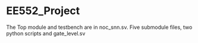 # EE552_Project

The Top module and testbench are in noc_snn.sv. Five submodule files, two python scripts and gate_level.sv
